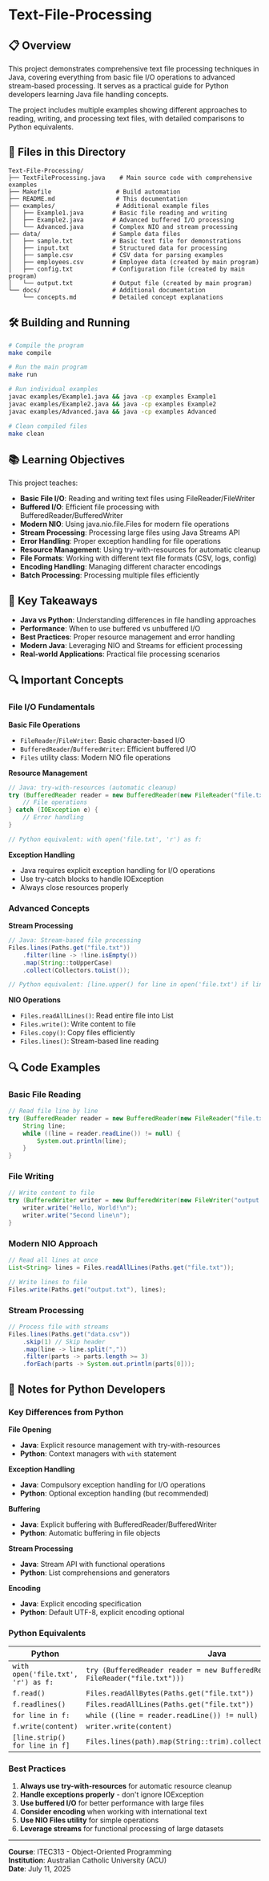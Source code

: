 # Text-File-Processing

## 📋 Overview

This project demonstrates comprehensive text file processing techniques in Java, covering everything from basic file I/O operations to advanced stream-based processing. It serves as a practical guide for Python developers learning Java file handling concepts.

The project includes multiple examples showing different approaches to reading, writing, and processing text files, with detailed comparisons to Python equivalents.

## 📁 Files in this Directory

```
Text-File-Processing/
├── TextFileProcessing.java    # Main source code with comprehensive examples
├── Makefile                  # Build automation
├── README.md                 # This documentation
├── examples/                 # Additional example files
│   ├── Example1.java        # Basic file reading and writing
│   ├── Example2.java        # Advanced buffered I/O processing
│   └── Advanced.java        # Complex NIO and stream processing
├── data/                    # Sample data files
│   ├── sample.txt           # Basic text file for demonstrations
│   ├── input.txt            # Structured data for processing
│   ├── sample.csv           # CSV data for parsing examples
│   ├── employees.csv        # Employee data (created by main program)
│   ├── config.txt           # Configuration file (created by main program)
│   └── output.txt           # Output file (created by main program)
└── docs/                    # Additional documentation
    └── concepts.md          # Detailed concept explanations
```

## 🛠 Building and Running

```bash
# Compile the program
make compile

# Run the main program
make run

# Run individual examples
javac examples/Example1.java && java -cp examples Example1
javac examples/Example2.java && java -cp examples Example2
javac examples/Advanced.java && java -cp examples Advanced

# Clean compiled files
make clean
```

## 📚 Learning Objectives

This project teaches:

- **Basic File I/O**: Reading and writing text files using FileReader/FileWriter
- **Buffered I/O**: Efficient file processing with BufferedReader/BufferedWriter
- **Modern NIO**: Using java.nio.file.Files for modern file operations
- **Stream Processing**: Processing large files using Java Streams API
- **Error Handling**: Proper exception handling for file operations
- **Resource Management**: Using try-with-resources for automatic cleanup
- **File Formats**: Working with different text file formats (CSV, logs, config)
- **Encoding Handling**: Managing different character encodings
- **Batch Processing**: Processing multiple files efficiently

## 🎯 Key Takeaways

- **Java vs Python**: Understanding differences in file handling approaches
- **Performance**: When to use buffered vs unbuffered I/O
- **Best Practices**: Proper resource management and error handling
- **Modern Java**: Leveraging NIO and Streams for efficient processing
- **Real-world Applications**: Practical file processing scenarios

## 🔍 Important Concepts

### File I/O Fundamentals

**Basic File Operations**
- `FileReader`/`FileWriter`: Basic character-based I/O
- `BufferedReader`/`BufferedWriter`: Efficient buffered I/O
- `Files` utility class: Modern NIO file operations

**Resource Management**
```java
// Java: try-with-resources (automatic cleanup)
try (BufferedReader reader = new BufferedReader(new FileReader("file.txt"))) {
    // File operations
} catch (IOException e) {
    // Error handling
}

// Python equivalent: with open('file.txt', 'r') as f:
```

**Exception Handling**
- Java requires explicit exception handling for I/O operations
- Use try-catch blocks to handle IOException
- Always close resources properly

### Advanced Concepts

**Stream Processing**
```java
// Java: Stream-based file processing
Files.lines(Paths.get("file.txt"))
    .filter(line -> !line.isEmpty())
    .map(String::toUpperCase)
    .collect(Collectors.toList());

// Python equivalent: [line.upper() for line in open('file.txt') if line.strip()]
```

**NIO Operations**
- `Files.readAllLines()`: Read entire file into List
- `Files.write()`: Write content to file
- `Files.copy()`: Copy files efficiently
- `Files.lines()`: Stream-based line reading

## 🔍 Code Examples

### Basic File Reading
```java
// Read file line by line
try (BufferedReader reader = new BufferedReader(new FileReader("file.txt"))) {
    String line;
    while ((line = reader.readLine()) != null) {
        System.out.println(line);
    }
}
```

### File Writing
```java
// Write content to file
try (BufferedWriter writer = new BufferedWriter(new FileWriter("output.txt"))) {
    writer.write("Hello, World!\n");
    writer.write("Second line\n");
}
```

### Modern NIO Approach
```java
// Read all lines at once
List<String> lines = Files.readAllLines(Paths.get("file.txt"));

// Write lines to file
Files.write(Paths.get("output.txt"), lines);
```

### Stream Processing
```java
// Process file with streams
Files.lines(Paths.get("data.csv"))
    .skip(1) // Skip header
    .map(line -> line.split(","))
    .filter(parts -> parts.length >= 3)
    .forEach(parts -> System.out.println(parts[0]));
```

## 📝 Notes for Python Developers

### Key Differences from Python

**File Opening**
- **Java**: Explicit resource management with try-with-resources
- **Python**: Context managers with `with` statement

**Exception Handling**
- **Java**: Compulsory exception handling for I/O operations
- **Python**: Optional exception handling (but recommended)

**Buffering**
- **Java**: Explicit buffering with BufferedReader/BufferedWriter
- **Python**: Automatic buffering in file objects

**Stream Processing**
- **Java**: Stream API with functional operations
- **Python**: List comprehensions and generators

**Encoding**
- **Java**: Explicit encoding specification
- **Python**: Default UTF-8, explicit encoding optional

### Python Equivalents

| Python | Java |
|--------|------|
| `with open('file.txt', 'r') as f:` | `try (BufferedReader reader = new BufferedReader(new FileReader("file.txt")))` |
| `f.read()` | `Files.readAllBytes(Paths.get("file.txt"))` |
| `f.readlines()` | `Files.readAllLines(Paths.get("file.txt"))` |
| `for line in f:` | `while ((line = reader.readLine()) != null)` |
| `f.write(content)` | `writer.write(content)` |
| `[line.strip() for line in f]` | `Files.lines(path).map(String::trim).collect(Collectors.toList())` |

### Best Practices

1. **Always use try-with-resources** for automatic resource cleanup
2. **Handle exceptions properly** - don't ignore IOException
3. **Use buffered I/O** for better performance with large files
4. **Consider encoding** when working with international text
5. **Use NIO Files utility** for simple operations
6. **Leverage streams** for functional processing of large datasets

---

**Course**: ITEC313 - Object-Oriented Programming  
**Institution**: Australian Catholic University (ACU)  
**Date**: July 11, 2025
